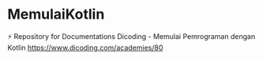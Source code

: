 # MemulaiKotlin
⚡ Repository for Documentations Dicoding - Memulai Pemrograman dengan Kotlin https://www.dicoding.com/academies/80

